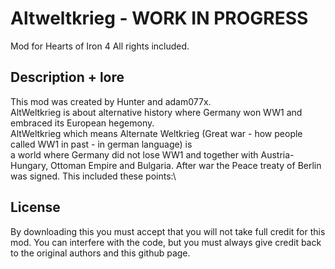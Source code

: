 # Altweltkrieg - WORK IN PROGRESS
Mod for Hearts of Iron 4
All rights included.

## Description + lore

This mod was created by Hunter and adam077x.\
AltWeltkrieg is about alternative history where Germany won WW1 and embraced its European hegemony.\
AltWeltkrieg which means Alternate Weltkrieg (Great war - how people called WW1 in past - in german language) is\
a world where Germany did not lose WW1 and together with Austria-Hungary, Ottoman Empire and Bulgaria. After war the Peace treaty of Berlin was signed. This included these points:\

## License
By downloading this you must accept that you will not take full credit for this mod. You can interfere with the code, but you must always give credit back to the original authors and this github page.
